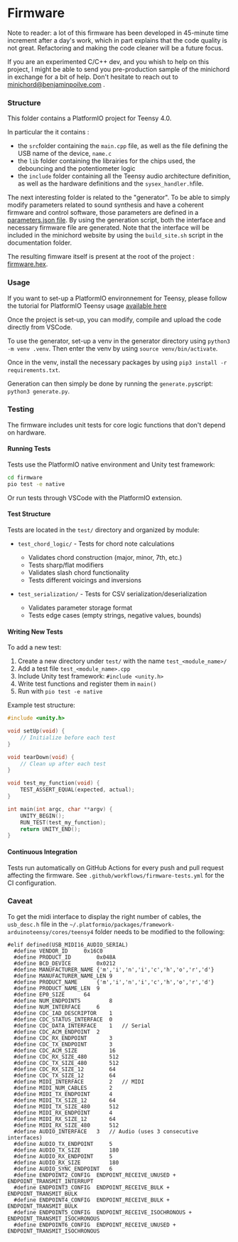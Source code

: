 # Firmware 

Note to reader: a lot of this firmware has been developed in 45-minute time increment after a day's work, which in part explains that the code quality is not great. Refactoring and making the code cleaner will be a future focus. 

If you are an experimented C/C++ dev, and you whish to help on this project, I might be able to send you pre-production sample of the minichord in exchange for a bit of help. Don't hesitate to reach out to minichord@benjaminpoilve.com .

### Structure 

This folder contains a PlatformIO project for Teensy 4.0. 

In particular the it contains :

- the `src`folder containing the `main.cpp` file, as well as the file defining the USB name of the device, `name.c`
- the `lib` folder containing the librairies for the chips used, the debouncing and the potentiometer logic 
- the `include` folder containing all the Teensy audio architecture definition, as well as the hardware definitions and the `sysex_handler.h`file. 

The next interesting folder is related to the "generator". To be able to simply modify parameters related to sound synthesis and have a coherent firmware and control software, those parameters are defined in a [parameters.json file](https://github.com/BenjaminPoilve/MiniChord/blob/main/firmware/generator/parameters.json). By using the generation script, both the interface and necessary firmware file are generated. Note that the interface will be included in the minichord website by using the `build_site.sh` script in the documentation folder. 

The resulting fimware itself is present at the root of the project : [firmware.hex](https://github.com/BenjaminPoilve/MiniChord/blob/main/firmware/firmware.hex).

### Usage 

If you want to set-up a PlatformIO environnement for Teensy, please follow the tutorial for PlatformIO Teensy usage [available here](https://forum.pjrc.com/index.php?threads/tutorial-how-to-use-platformio-visual-code-studio-for-teensy.66674/)

Once the project is set-up, you can modify, compile and upload the code directly from VSCode. 

To use the generator, set-up a venv in the generator directory using `python3 -m venv .venv`. Then enter the venv by using `source venv/bin/activate`. 

Once in the venv, install the necessary packages by using `pip3 install -r requirements.txt`. 

Generation can then simply be done by running the `generate.py`script: `python3 generate.py`.

### Testing

The firmware includes unit tests for core logic functions that don't depend on hardware.

#### Running Tests

Tests use the PlatformIO native environment and Unity test framework:

```bash
cd firmware
pio test -e native
```

Or run tests through VSCode with the PlatformIO extension.

#### Test Structure

Tests are located in the `test/` directory and organized by module:

- `test_chord_logic/` - Tests for chord note calculations
  - Validates chord construction (major, minor, 7th, etc.)
  - Tests sharp/flat modifiers
  - Validates slash chord functionality
  - Tests different voicings and inversions
  
- `test_serialization/` - Tests for CSV serialization/deserialization
  - Validates parameter storage format
  - Tests edge cases (empty strings, negative values, bounds)

#### Writing New Tests

To add a new test:

1. Create a new directory under `test/` with the name `test_<module_name>/`
2. Add a test file `test_<module_name>.cpp`
3. Include Unity test framework: `#include <unity.h>`
4. Write test functions and register them in `main()`
5. Run with `pio test -e native`

Example test structure:
```cpp
#include <unity.h>

void setUp(void) {
    // Initialize before each test
}

void tearDown(void) {
    // Clean up after each test
}

void test_my_function(void) {
    TEST_ASSERT_EQUAL(expected, actual);
}

int main(int argc, char **argv) {
    UNITY_BEGIN();
    RUN_TEST(test_my_function);
    return UNITY_END();
}
```

#### Continuous Integration

Tests run automatically on GitHub Actions for every push and pull request affecting the firmware. See `.github/workflows/firmware-tests.yml` for the CI configuration.

### Caveat 

To get the midi interface to display the right number of cables, the `usb_desc.h` file in the `~/.platformio/packages/framework-arduinoteensy/cores/teensy4` folder needs to be modified to the following:

```
#elif defined(USB_MIDI16_AUDIO_SERIAL)
  #define VENDOR_ID		0x16C0
  #define PRODUCT_ID		0x048A
  #define BCD_DEVICE		0x0212
  #define MANUFACTURER_NAME	{'m','i','n','i','c','h','o','r','d'}
  #define MANUFACTURER_NAME_LEN	9
  #define PRODUCT_NAME		{'m','i','n','i','c','h','o','r','d'}
  #define PRODUCT_NAME_LEN	9
  #define EP0_SIZE		64
  #define NUM_ENDPOINTS         8
  #define NUM_INTERFACE		6
  #define CDC_IAD_DESCRIPTOR	1
  #define CDC_STATUS_INTERFACE	0
  #define CDC_DATA_INTERFACE	1	// Serial
  #define CDC_ACM_ENDPOINT	2
  #define CDC_RX_ENDPOINT       3
  #define CDC_TX_ENDPOINT       3
  #define CDC_ACM_SIZE          16
  #define CDC_RX_SIZE_480       512
  #define CDC_TX_SIZE_480       512
  #define CDC_RX_SIZE_12        64
  #define CDC_TX_SIZE_12        64
  #define MIDI_INTERFACE        2	// MIDI
  #define MIDI_NUM_CABLES       2
  #define MIDI_TX_ENDPOINT      4
  #define MIDI_TX_SIZE_12       64
  #define MIDI_TX_SIZE_480      512
  #define MIDI_RX_ENDPOINT      4
  #define MIDI_RX_SIZE_12       64
  #define MIDI_RX_SIZE_480      512
  #define AUDIO_INTERFACE	3	// Audio (uses 3 consecutive interfaces)
  #define AUDIO_TX_ENDPOINT     5
  #define AUDIO_TX_SIZE         180
  #define AUDIO_RX_ENDPOINT     5
  #define AUDIO_RX_SIZE         180
  #define AUDIO_SYNC_ENDPOINT	6
  #define ENDPOINT2_CONFIG	ENDPOINT_RECEIVE_UNUSED + ENDPOINT_TRANSMIT_INTERRUPT
  #define ENDPOINT3_CONFIG	ENDPOINT_RECEIVE_BULK + ENDPOINT_TRANSMIT_BULK
  #define ENDPOINT4_CONFIG	ENDPOINT_RECEIVE_BULK + ENDPOINT_TRANSMIT_BULK
  #define ENDPOINT5_CONFIG	ENDPOINT_RECEIVE_ISOCHRONOUS + ENDPOINT_TRANSMIT_ISOCHRONOUS
  #define ENDPOINT6_CONFIG	ENDPOINT_RECEIVE_UNUSED + ENDPOINT_TRANSMIT_ISOCHRONOUS
```
